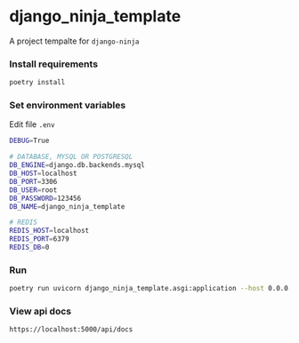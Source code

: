 # django_ninja_template

A project tempalte for `django-ninja`

### Install requirements
```bash
poetry install
```

### Set environment variables
Edit file `.env`
```bash
DEBUG=True

# DATABASE, MYSQL OR POSTGRESQL
DB_ENGINE=django.db.backends.mysql
DB_HOST=localhost
DB_PORT=3306
DB_USER=root
DB_PASSWORD=123456
DB_NAME=django_ninja_template

# REDIS
REDIS_HOST=localhost
REDIS_PORT=6379
REDIS_DB=0
```

### Run
```bash
poetry run uvicorn django_ninja_template.asgi:application --host 0.0.0.0 --port 5000
```

### View api docs
```bash
https://localhost:5000/api/docs
```